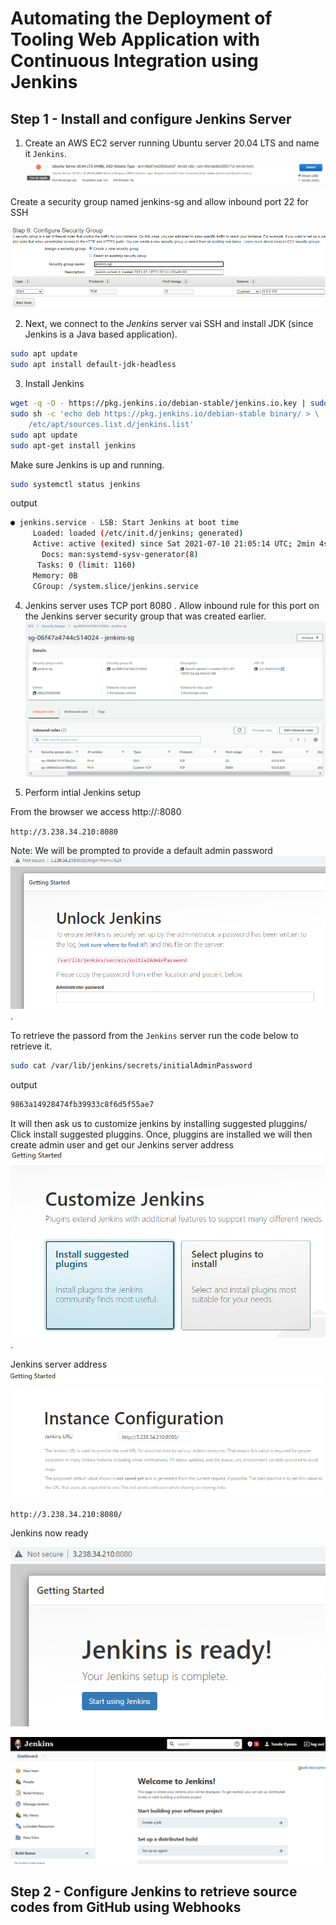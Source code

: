 
<!-- Automating with Continous Integration using Jenkins on Tooling Web Application. -->

# Automating the Deployment of Tooling Web Application with Continuous Integration using Jenkins

## Step 1 - Install and configure Jenkins Server

1. Create an AWS EC2 server running Ubuntu server 20.04 LTS and name it `Jenkins`.
![ubuntu server](https://github.com/thinkC/devops-projects/blob/master/img-web-tooling/img7.PNG?raw=true)

Create a security group named jenkins-sg and allow inbound port 22 for SSH

![jenkins-sg](https://github.com/thinkC/devops-projects/blob/master/img-web-tooling/img1-p9.PNG?raw=true)

2. Next, we connect to the _Jenkins_ server vai SSH and install JDK (since Jenkins is a Java based application).

```bash
sudo apt update
sudo apt install default-jdk-headless
```

3. Install Jenkins

```bash
wget -q -O - https://pkg.jenkins.io/debian-stable/jenkins.io.key | sudo apt-key add -
sudo sh -c 'echo deb https://pkg.jenkins.io/debian-stable binary/ > \
    /etc/apt/sources.list.d/jenkins.list'
sudo apt update
sudo apt-get install jenkins
```

Make sure Jenkins is up and running.

```bash
sudo systemctl status jenkins
```

output

```bash
● jenkins.service - LSB: Start Jenkins at boot time
     Loaded: loaded (/etc/init.d/jenkins; generated)
     Active: active (exited) since Sat 2021-07-10 21:05:14 UTC; 2min 4s ago
       Docs: man:systemd-sysv-generator(8)
      Tasks: 0 (limit: 1160)
     Memory: 0B
     CGroup: /system.slice/jenkins.service
```
4. Jenkins server uses TCP port 8080 . Allow inbound rule for this port on the Jenkins server security group that was created earlier.
![jenkins-8080-sg](https://github.com/thinkC/devops-projects/blob/master/img-web-tooling/img2-p9.PNG?raw=true)

5. Perform intial Jenkins setup

From the browser we access http://<Jenkins-Server-Public-IP-Address-or-Public-DNS-Name>:8080

`http://3.238.34.210:8080`

Note: We will be prompted to provide a default admin password
![jenkins-setup](https://github.com/thinkC/devops-projects/blob/master/img-web-tooling/img3-p9.PNG?raw=true).

To retrieve the passord from the `Jenkins` server run the code below to retrieve it.

```bash
sudo cat /var/lib/jenkins/secrets/initialAdminPassword
```

output

```bash
9863a14928474fb39933c8f6d5f55ae7
```
It will then ask us to customize jenkins by installing suggested pluggins/ Click install suggested pluggins. Once, pluggins are installed we will then create admin user and get our Jenkins server address
![jenkins-setup](https://github.com/thinkC/devops-projects/blob/master/img-web-tooling/img4-p9.PNG?raw=true).

Jenkins server address
![jenkins-setup](https://github.com/thinkC/devops-projects/blob/master/img-web-tooling/img5-p9.PNG?raw=true)

`http://3.238.34.210:8080/`

Jenkins now ready

![jenkins-setup](https://github.com/thinkC/devops-projects/blob/master/img-web-tooling/img6-p9.PNG?raw=true)

![jenkins-setup](https://github.com/thinkC/devops-projects/blob/master/img-web-tooling/img7-p9.PNG?raw=true)

## Step 2 - Configure Jenkins to retrieve source codes from GitHub using Webhooks